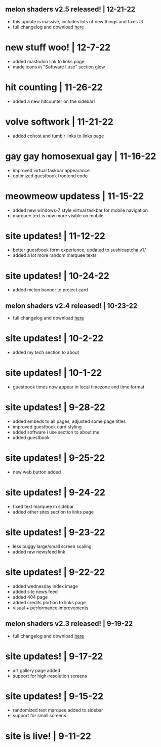 ## <news/> melon shaders v2.5 released! | 12-21-22
- this update is massive, includes lots of new things and fixes :3
- full changelog and download [here](https://github.com/ashie404/MelonShaders/releases/tag/v2.5)

# <update/> new stuff woo! | 12-7-22
- added mastodon link to links page
- made icons in "Software I use" section glow

# <update/> hit counting | 11-26-22
- added a new hitcounter on the sidebar!

# <update/> volve softwork | 11-21-22
- added cohost and tumblr links to links page

# <update/> gay gay homosexual gay | 11-16-22
- improved virtual taskbar appearance
- optimized guestbook frontend code

# <update/> meowmeow updatess | 11-15-22
- added new windows-7 style virtual taskbar for mobile navigation
- marquee text is now more visible on mobile

# <update/> site updates! | 11-12-22
- better guestbook form experience, updated to sushicaptcha v1.1
- added a lot more random marquee texts

# <update/> site updates! | 10-24-22
- added melon banner to project card

## <news/> melon shaders v2.4 released! | 10-23-22
- full changelog and download [here](https://github.com/ashie404/MelonShaders/releases/tag/v2.4)

# <update/> site updates! | 10-2-22
- added my tech section to about

# <update/> site updates! | 10-1-22
- guestbook times now appear in local timezone and time format

# <update/> site updates! | 9-28-22
- added embeds to all pages, adjusted some page titles
- improved guestbook card styling
- added software i use section to about me
- added guestbook

# <update/> site updates! | 9-25-22
- new web button added

# <update/> site updates! | 9-24-22
- fixed text marquee in sidebar
- added other sites section to links page

# <update/> site updates! | 9-23-22
- less buggy large/small screen scaling
- added raw newsfeed link

# <update/> site updates! | 9-22-22
- added wednesday index image
- added site news feed
- added 404 page
- added credits portion to links page
- visual + performance improvements

## <news/> melon shaders v2.3 released! | 9-19-22
- full changelog and download [here](https://github.com/ashie404/MelonShaders/releases/tag/v2.3)

# <update/> site updates! | 9-17-22
- art gallery page added
- support for high-resolution screens

# <update/> site updates! | 9-15-22
- randomized text marquee added to sidebar
- support for small screens

# <update/> site is live! | 9-11-22